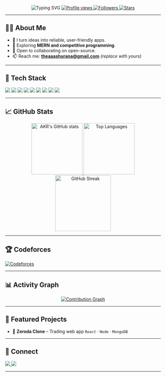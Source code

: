 <!-- PROFILE README for king-akr -->
<div align="center">

<!-- Animated typing header -->
<img src="https://readme-typing-svg.demolab.com?font=Fira+Code&weight=700&size=28&pause=900&center=true&vCenter=true&width=800&lines=Hey%2C+I'm+AKR+%F0%9F%91%8B;Full-Stack+Developer;I+build+clean%2C+performant+web+apps" alt="Typing SVG" />

<!-- Badges -->
<a href="https://github.com/king-akr">
  <img src="https://komarev.com/ghpvc/?username=king-akr&label=Profile%20views&color=0e75b6&style=flat" alt="Profile views" />
</a>
<a href="https://github.com/king-akr?tab=followers">
  <img src="https://img.shields.io/github/followers/king-akr?label=Followers&style=social" alt="Followers" />
</a>
<a href="https://github.com/king-akr">
  <img src="https://img.shields.io/github/stars/king-akr?affiliations=OWNER%2CCOLLABORATOR&style=social" alt="Stars" />
</a>

</div>

---

## 👨‍💻 About Me
- 🧠 I turn ideas into reliable, user-friendly apps.
- 🔭 Exploring **MERN and competitive programming**.
- 🤝 Open to collaborating on open-source.
- 📫 Reach me: **theaaashurana@gmail.com** *(replace with yours)*

---

## 🧰 Tech Stack
<p>
  <img src="https://img.shields.io/badge/JavaScript-000?logo=javascript" />
  <img src="https://img.shields.io/badge/React-000?logo=react" />
  <img src="https://img.shields.io/badge/Node.js-000?logo=nodedotjs" />
  <img src="https://img.shields.io/badge/Express-000?logo=express" />
  <img src="https://img.shields.io/badge/MongoDB-000?logo=mongodb" />
  <img src="https://img.shields.io/badge/TailwindCSS-000?logo=tailwindcss" />
  <img src="https://img.shields.io/badge/HTML5-000?logo=html5" />
  <img src="https://img.shields.io/badge/CSS3-000?logo=css3&logoColor=1572B6" />
  <img src="https://img.shields.io/badge/Git-000?logo=git" />
</p>

---

## 📈 GitHub Stats
<div align="center">

<a href="https://github.com/anuraghazra/github-readme-stats">
  <img height="165" src="https://github-readme-stats.vercel.app/api?username=king-akr&show_icons=true&count_private=true&include_all_commits=true&rank_icon=github&theme=radical" alt="AKR's GitHub stats" />
</a>
<a href="https://github.com/anuraghazra/github-readme-stats">
  <img height="165" src="https://github-readme-stats.vercel.app/api/top-langs/?username=king-akr&layout=compact&langs_count=8&hide=css,scss&theme=radical" alt="Top Languages" />
</a>

<a href="https://github.com/DenverCoder1/github-readme-streak-stats">
  <img height="180" src="https://streak-stats.demolab.com?user=king-akr&theme=radical&date_format=j%20M%5B%20Y%5D" alt="GitHub Streak" />
</a>

</div>

---

## 🏆 Codeforces
[![Codeforces](https://img.shields.io/badge/Codeforces-AKR369-orange?logo=codeforces&style=flat)](https://codeforces.com/profile/AKR369)



---

## 📊 Activity Graph
<div align="center">
  <a href="https://github.com/Ashutosh00710/github-readme-activity-graph">
    <img src="https://github-readme-activity-graph.vercel.app/graph?username=king-akr&theme=github-compact&area=true" alt="Contribution Graph" />
  </a>
</div>

---

## 🚀 Featured Projects
- 🔹 **Zeroda Clone** – Trading web app
  `React` · `Node` · `MongoDB`

---

## 📨 Connect
<p>
  <a href="https://www.linkedin.com/in/ashutosh-kumar-rana-b71206253/" target="_blank">
    <img src="https://img.shields.io/badge/LinkedIn-0A66C2?logo=linkedin&logoColor=white" />
  </a>
  <a href="mailto:theaaashurana@gmail.com">
    <img src="https://img.shields.io/badge/Email-D14836?logo=gmail&logoColor=white" />
  </a>
</p>

---

